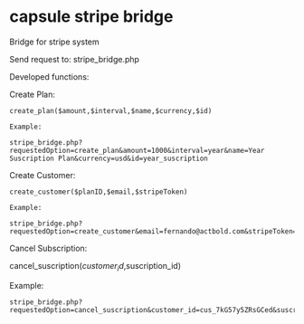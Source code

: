 # capsule stripe bridge
Bridge for stripe system

Send request to: stripe_bridge.php

Developed functions:

Create Plan:

	create_plan($amount,$interval,$name,$currency,$id)

	Example:

	stripe_bridge.php?requestedOption=create_plan&amount=1000&interval=year&name=Year Suscription Plan&currency=usd&id=year_suscription

Create Customer:  

	create_customer($planID,$email,$stripeToken)

	Example:

	stripe_bridge.php?requestedOption=create_customer&email=fernando@actbold.com&stripeToken=tok_17UlZ4F0g2uiJMDYS5k4OY9k&planID=year_suscription

Cancel Subscription:

   cancel_suscription($customer_id,$suscription_id)

   Example:

	stripe_bridge.php?requestedOption=cancel_suscription&customer_id=cus_7kG57y5ZRsGCed&suscription_id=sub_7kG5QHsDiI2ZiN

